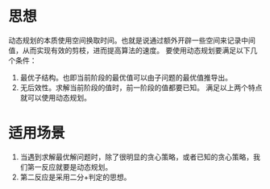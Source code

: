 # 思想
动态规划的本质使用空间换取时间。也就是说通过额外开辟一些空间来记录中间值，从而实现有效的剪枝，进而提高算法的速度。
要使用动态规划要满足以下几个条件：
1. 最优子结构。也即当前阶段的最优值可以由子问题的最优值推导出。
2. 无后效性。求解当前阶段的值时，前一阶段的值都要已知。
满足以上两个特点就可以使用动态规划。

# 适用场景
1. 当遇到求解最优解问题时，除了很明显的贪心策略，或者已知的贪心策略，我们第一反应就要是动态规划。
2. 第二反应是采用二分+判定的思想。